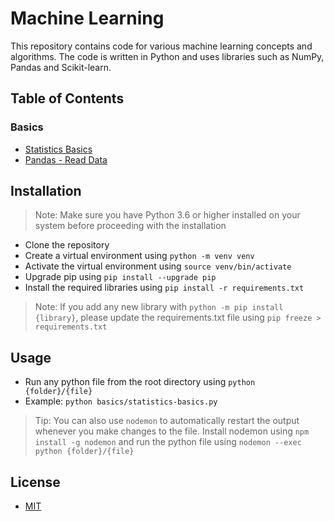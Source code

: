 # Machine Learning

This repository contains code for various machine learning concepts and algorithms. The code is written in Python and uses libraries such as NumPy, Pandas and Scikit-learn.

## Table of Contents

### Basics

- [Statistics Basics](basics/statistics-basics.py)
- [Pandas - Read Data](basics/pandas-read-data.py)

## Installation

> Note: Make sure you have Python 3.6 or higher installed on your system before proceeding with the installation

- Clone the repository
- Create a virtual environment using `python -m venv venv`
- Activate the virtual environment using `source venv/bin/activate`
- Upgrade pip using `pip install --upgrade pip`
- Install the required libraries using `pip install -r requirements.txt`

> Note: If you add any new library with `python -m pip install {library}`, please update the requirements.txt file using `pip freeze > requirements.txt`

## Usage

- Run any python file from the root directory using `python {folder}/{file}`
- Example: `python basics/statistics-basics.py`

> Tip: You can also use `nodemon` to automatically restart the output whenever you make changes to the file. Install nodemon using `npm install -g nodemon` and run the python file using `nodemon --exec python {folder}/{file}`

## License

- [MIT](LICENSE.md)
